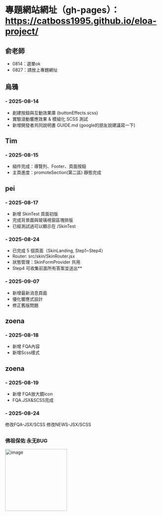 # 專題網站網址（gh-pages）：https://catboss1995.github.io/eloa-project/
## 俞老師
- 0814：選單ok
- 0827：請放上專題網址

## 烏鴉
### - 2025-08-14
- 創建按鈕與互動效果庫 (buttonEffects.scss)
- 實驗滾動響應效果 & 模組化 SCSS 測試
- 新增開發者共同說明書 GUIDE.md (google的朋友說建議寫一下)

## Tim
### - 2025-08-15
- 組件完成：導覽列、Footer、頁面按鈕
- 主頁進度：promoteSection(第二區) 靜態完成


## pei
### - 2025-08-17
- 新增 SkinTest 頁面初版
- 完成背景圖與玻璃視窗區塊排版
- 已經測試過可以顯示在 /SkinTest
### - 2025-08-24
- 已完成 5 個頁面（SkinLanding, Step1~Step4）
- Router: src/skin/SkinRouter.jsx
- 狀態管理：SkinFormProvider 共用
- Step4 可收集前面所有答案並送出**
### - 2025-09-07
- 新增最新消息頁面
- 優化響應式設計
- 修正舊版問題

## zoena
### - 2025-08-18
- 新增 FQA內容
- 新增Scss樣式

## zoena
### - 2025-08-19
- 新增 FQA放大鏡icon
- FQA.JSX&SCSS完成

### - 2025-08-24
修改FQA-JSX/SCSS
修改NEWS-JSX/SCSS


##
###               佛祖保佑         永无BUG
<img width="200" alt="image" src="https://github.com/user-attachments/assets/02bfe580-a163-406e-a8e4-4c6f787f902c" />

